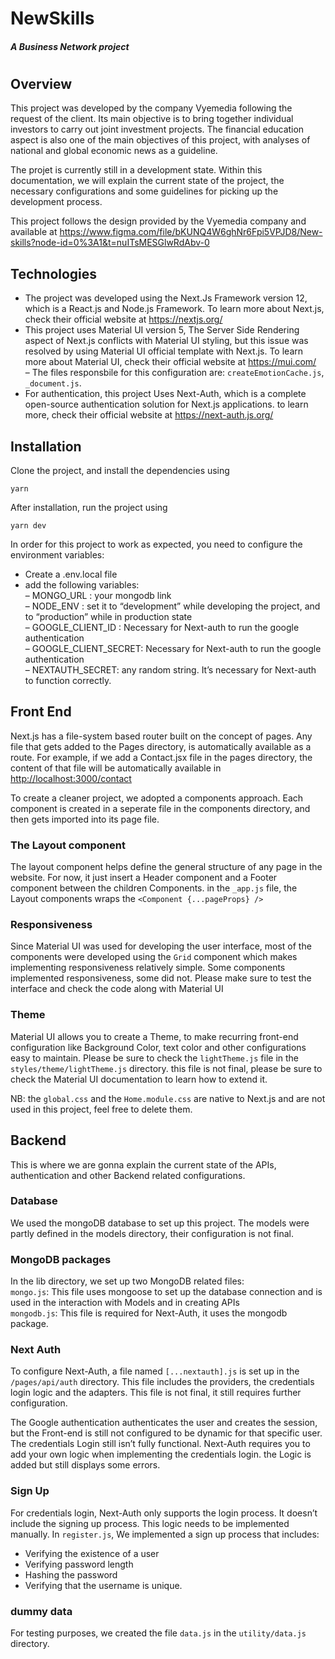 # NewSkills

<h5 class="code-line" data-line-start=1 data-line-end=2 ><a id="A_Business_Network_project_1"></a>A Business Network project</h5>
<h1 class="code-line" data-line-start=4 data-line-end=5 ><a id="_4"></a></h1>
<h2 class="code-line" data-line-start=5 data-line-end=6 ><a id="Overview_5"></a>Overview</h2>
<p class="has-line-data" data-line-start="6" data-line-end="7">This project was developed by the company Vyemedia following the request of the client. Its main objective is to bring together individual investors to carry out joint investment projects. The financial education aspect is also one of the main objectives of this project, with analyses of national and global economic news as a guideline.</p>
<p class="has-line-data" data-line-start="8" data-line-end="9">The projet is currently still in a development state. Within this documentation, we will explain the current state of the project, the necessary configurations and some guidelines for picking up the development process.</p>
<p class="has-line-data" data-line-start="10" data-line-end="11">This project follows the design provided by the Vyemedia company and available at <a href="https://www.figma.com/file/bKUNQ4W6ghNr6Fpi5VPJD8/New-skills?node-id=0%3A1&amp;t=nuITsMESGlwRdAbv-0">https://www.figma.com/file/bKUNQ4W6ghNr6Fpi5VPJD8/New-skills?node-id=0%3A1&amp;t=nuITsMESGlwRdAbv-0</a></p>
<h2 class="code-line" data-line-start=12 data-line-end=13 ><a id="Technologies_12"></a>Technologies</h2>
<ul>
<li class="has-line-data" data-line-start="13" data-line-end="14">The project was developed using the Next.Js Framework version 12, which is a React.js and Node.js Framework. To learn more about Next.js, check their official website at <a href="https://nextjs.org/">https://nextjs.org/</a></li>
<li class="has-line-data" data-line-start="14" data-line-end="16">This project uses Material UI version 5, The Server Side Rendering aspect of Next.js conflicts with Material UI styling, but this issue was resolved by using Material UI official template with Next.js. To learn more about Material UI, check their official website at <a href="https://mui.com/">https://mui.com/</a><br>
– The files responsbile for this configuration are: <code>createEmotionCache.js</code>, <code>_document.js</code>.</li>
<li class="has-line-data" data-line-start="16" data-line-end="17">For authentication, this project Uses Next-Auth, which is a complete open-source authentication solution for Next.js applications. to learn more, check their official website at <a href="https://next-auth.js.org/">https://next-auth.js.org/</a></li>
</ul>
<h2 class="code-line" data-line-start=19 data-line-end=20 ><a id="Installation_19"></a>Installation</h2>
<p class="has-line-data" data-line-start="20" data-line-end="21">Clone the project, and install the dependencies using</p>
<pre><code class="has-line-data" data-line-start="22" data-line-end="24">yarn
</code></pre>
<p class="has-line-data" data-line-start="25" data-line-end="26">After installation, run the project using</p>
<pre><code class="has-line-data" data-line-start="27" data-line-end="29">yarn dev
</code></pre>
<p class="has-line-data" data-line-start="30" data-line-end="31">In order for this project to work as expected, you need to configure the environment variables:</p>
<ul>
<li class="has-line-data" data-line-start="31" data-line-end="32">Create a .env.local file</li>
<li class="has-line-data" data-line-start="32" data-line-end="39">add the following variables:<br>
– MONGO_URL : your mongodb link<br>
– NODE_ENV : set it to “development” while developing the project, and to “production” while in production state<br>
– GOOGLE_CLIENT_ID : Necessary for Next-auth to run the google authentication<br>
– GOOGLE_CLIENT_SECRET: Necessary for Next-auth to run the google authentication<br>
– NEXTAUTH_SECRET: any random string. It’s necessary for Next-auth to function correctly.</li>
</ul>
<h2 class="code-line" data-line-start=39 data-line-end=40 ><a id="Front_End_39"></a>Front End</h2>
<p class="has-line-data" data-line-start="40" data-line-end="41">Next.js has a file-system based router built on the concept of pages. Any file that gets added to the Pages directory, is automatically available as a route. For example, if we add a Contact.jsx file in the pages directory, the content of that file will be automatically available in <a href="http://localhost:3000/contact">http://localhost:3000/contact</a></p>
<p class="has-line-data" data-line-start="42" data-line-end="43">To create a cleaner project, we adopted a components approach. Each component is created in a seperate file in the components directory, and then gets imported into its page file.</p>
<h3 class="code-line" data-line-start=44 data-line-end=45 ><a id="The_Layout_component_44"></a>The Layout component</h3>
<p class="has-line-data" data-line-start="45" data-line-end="46">The layout component helps define the general structure of any page in the website. For now, it just insert a Header component and a Footer component between the children Components. in the <code>_app.js</code> file, the Layout components wraps the <code>&lt;Component {...pageProps} /&gt;</code></p>
<h3 class="code-line" data-line-start=47 data-line-end=48 ><a id="Responsiveness_47"></a>Responsiveness</h3>
<p class="has-line-data" data-line-start="48" data-line-end="49">Since Material UI was used for developing the user interface, most of the components were developed using the <code>Grid</code> component which makes implementing responsiveness relatively simple. Some components implemented responsiveness, some did not. Please make sure to test the interface and check the code along with Material UI</p>
<h3 class="code-line" data-line-start=51 data-line-end=52 ><a id="Theme_51"></a>Theme</h3>
<p class="has-line-data" data-line-start="52" data-line-end="53">Material UI allows you to create a Theme, to make recurring front-end configuration like Background Color, text color and other configurations easy to maintain. Please be sure to check the <code>lightTheme.js</code> file in the <code>styles/theme/lightTheme.js</code> directory. this file is not final, please be sure to check the Material UI documentation to learn how to extend it.</p>
<p class="has-line-data" data-line-start="54" data-line-end="55">NB: the <code>global.css</code> and the <code>Home.module.css</code> are native to Next.js and are not used in this project, feel free to delete them.</p>
<h2 class="code-line" data-line-start=57 data-line-end=58 ><a id="Backend_57"></a>Backend</h2>
<p class="has-line-data" data-line-start="58" data-line-end="59">This is where we are gonna explain the current state of the APIs, authentication and other Backend related configurations.</p>
<h3 class="code-line" data-line-start=59 data-line-end=60 ><a id="Database_59"></a>Database</h3>
<p class="has-line-data" data-line-start="60" data-line-end="61">We used the mongoDB database to set up this project. The models were partly defined in the models directory, their configuration is not final.</p>
<h3 class="code-line" data-line-start=62 data-line-end=63 ><a id="MongoDB_packages_62"></a>MongoDB packages</h3>
<p class="has-line-data" data-line-start="63" data-line-end="66">In the lib directory, we set up two MongoDB related files:<br>
<code>mongo.js</code>: This file uses mongoose to set up the database connection and is used in the interaction with Models and in creating APIs<br>
<code>mongodb.js</code>: This file is required for Next-Auth, it uses the mongodb package.</p>
<h3 class="code-line" data-line-start=67 data-line-end=68 ><a id="Next_Auth_67"></a>Next Auth</h3>
<p class="has-line-data" data-line-start="68" data-line-end="69">To configure Next-Auth, a file named <code>[...nextauth].js</code> is set up in the <code>/pages/api/auth</code> directory. This file includes the providers, the credentials login logic and the adapters. This file is not final, it still requires further configuration.</p>
<p class="has-line-data" data-line-start="70" data-line-end="71">The Google authentication authenticates the user and creates the session, but the Front-end is still not configured to be dynamic for that specific user. The credentials Login still isn’t fully functional. Next-Auth requires you to add your own logic when implementing the credentials login. the Logic is added but still displays some errors.</p>
<h3 class="code-line" data-line-start=72 data-line-end=73 ><a id="Sign_Up_72"></a>Sign Up</h3>
<p class="has-line-data" data-line-start="73" data-line-end="74">For credentials login, Next-Auth only supports the login process. It doesn’t include the signing up process. This logic needs to be implemented manually. In <code>register.js</code>, We implemented a sign up process that includes:</p>
<ul>
<li class="has-line-data" data-line-start="74" data-line-end="75">Verifying the existence of a user</li>
<li class="has-line-data" data-line-start="75" data-line-end="76">Verifying password length</li>
<li class="has-line-data" data-line-start="76" data-line-end="77">Hashing the password</li>
<li class="has-line-data" data-line-start="77" data-line-end="79">Verifying that the username is unique.</li>
</ul>
<h3 class="code-line" data-line-start=79 data-line-end=80 ><a id="dummy_data_79"></a>dummy data</h3>
<p class="has-line-data" data-line-start="80" data-line-end="81">For testing purposes, we created the file <code>data.js</code> in the <code>utility/data.js</code> directory.</p>

